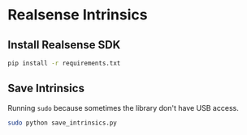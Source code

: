 # Realsense Intrinsics

## Install Realsense SDK

```bash
pip install -r requirements.txt
```

## Save Intrinsics

Running `sudo` because sometimes the library don't have USB access.

```bash
sudo python save_intrinsics.py
```
